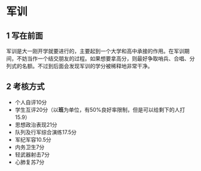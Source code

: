 # 军训
## 1 写在前面
军训是大一刚开学就要进行的，主要起到一个大学和高中承接的作用。在军训期间，不妨当作一个结交朋友的过程。如果想要拿高分，则最好争取哨兵、合唱、分列式的名额。不过到后面会发现军训的学分被稀释地非常干净。
## 2 考核方式
- 个人自评10分
- 学生互评20分（以**班**为单位，有50%良好率限制，但是可以给剩下的人打15.9）
- 思想政治表现21分
- 队列及行军综合演练17.5分
- 军纪军容10.5分
- 内务卫生7分
- 轻武器射击7分
- 心肺复苏7分